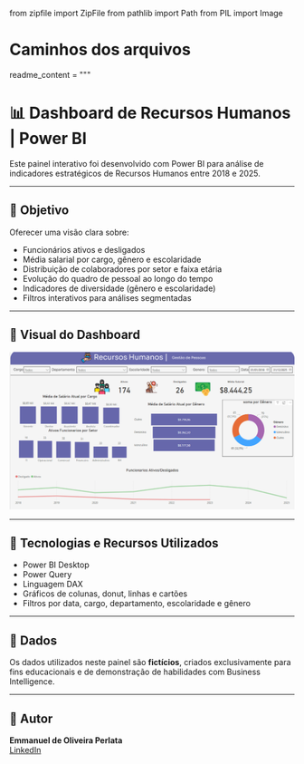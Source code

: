 from zipfile import ZipFile
from pathlib import Path
from PIL import Image

# Caminhos dos arquivos
readme_content = """
# 📊 Dashboard de Recursos Humanos | Power BI

Este painel interativo foi desenvolvido com Power BI para análise de indicadores estratégicos de Recursos Humanos entre 2018 e 2025.

---

## 🎯 Objetivo

Oferecer uma visão clara sobre:

- Funcionários ativos e desligados  
- Média salarial por cargo, gênero e escolaridade  
- Distribuição de colaboradores por setor e faixa etária  
- Evolução do quadro de pessoal ao longo do tempo  
- Indicadores de diversidade (gênero e escolaridade)  
- Filtros interativos para análises segmentadas

---

## 📸 Visual do Dashboard

![Dashboard RH](RH.png)

---

## 🧰 Tecnologias e Recursos Utilizados

- Power BI Desktop  
- Power Query  
- Linguagem DAX  
- Gráficos de colunas, donut, linhas e cartões  
- Filtros por data, cargo, departamento, escolaridade e gênero

---

## 📂 Dados

Os dados utilizados neste painel são **fictícios**, criados exclusivamente para fins educacionais e de demonstração de habilidades com Business Intelligence.

---

## 👤 Autor

**Emmanuel de Oliveira Perlata**  
[LinkedIn](https://www.linkedin.com/in/emmanuel-de-oliveira-peralta-b52bb6130/)



